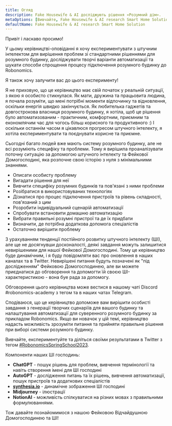 ```yaml
---
title: Огляд
description: Fake Housewife & AI досліджують рішення «Розумний дім».
metaOptions: [Вивчайте, Fake Housewife & AI research Smart Home Solution]
defaultName: Fake Housewife & AI research Smart Home Solution
---
```


<LessonImages imageClasses="mb"  src='fake-housewife-and-ai-research-smart-home-solution/guide.png' alt="fake housewife ai" />

<RoboAcademyText fWeight="500">
  Привіт і ласкаво просимо!

  У цьому керівництві-оповіданні я хочу експериментувати з штучним інтелектом для вирішення проблем зі стандартними рішеннями для розумного будинку, досліджувати творчі варіанти автоматизації та шукати способи спрощення процесу підключення розумного будинку до Robonomics.

  Я також хочу залучити вас до цього експерименту!
</RoboAcademyText>

Я не приховую, що це керівництво має свій початок у реальній ситуації, з якою я особисто стикнулася. Як мати, дружина та працьовита людина, я почала розуміти, що мені потрібні моменти відпочинку та відновлення, оскільки енергія швидко закінчується. Як любителька гаджетів та довгострокова власниця розумного будинку, я хотіла, щоб це рішення було автоматизованим - практичним, комфортним, приємним та економлячим час для чогось більш корисного та продуктивного :) І оскільки останнім часом я цікавлюся прогресом штучного інтелекту, я хотіла експериментувати та поєднувати корисне та приємне.

Сьогодні багато людей вже мають систему розумного будинку, але не всі розуміють специфіку та проблеми. Тому я вирішила проаналізувати поточну ситуацію за допомогою штучного інтелекту та Фейкової Домогосподині, яка розпочне свою історію з нуля з мінімальними знаннями.

- Описати особисту проблему
- Вигадати рішення для неї
- Вивчити специфіку розумних будинків та пов'язані з ними проблеми
- Розібратися в використовуваних технологіях
- Дізнатися про процес підключення пристроїв та рівень складності, пов'язаний з цим
- Розробити індивідуальний сценарій автоматизації
- Спробувати встановити домашню автоматизацію
- Вибрати правильні розумні пристрої та де їх придбати
- Визначити, де потрібна додаткова допомога спеціалістів
- Остаточно вирішити проблему

З урахуванням тенденції постійного розвитку штучного інтелекту (ШІ), але ще не досягнувши досконалості, деякі завдання можуть залишитися невирішеними для нашої Фейкової Домогосподині. Тому це керівництво буде динамічним, і я буду повідомляти вас про оновлення в наших каналах та в Twitter. Невирішені питання будуть позначені як "під дослідженням" Фейковою Домогосподинею, але ви можете приєднатися до обговорення та допомогти їй своєю ШІ-характеристикою - вона буе рада за допомогу.

Обговорення цього керівництва може вестися в нашому чаті Discord #robonomics-academy з тегом та в наших чатах Telegram.

Сподіваюся, що це керівництво допоможе вам вирішити особисті завдання з генерації творчих сценаріїв для вашого будинку та налаштування автоматизації для суверенного розумного будинку за прикладом Robonomics. Якщо ви новачок у цій темі, керівництво надасть можливість зрозуміти питання та прийняти правильне рішення при виборі системи розумного будинку.

Вивчайте, експериментуйте та діліться своїми результатами в Twitter з тегом [#RobonomicsSpringSchool2023](https://twitter.com/hashtag/RobonomicsSpringSchool2023?src=hashtag_click).

Компоненти наших ШІ господинь:

- **ChatGPT** - пошук рішень для проблем, вивчення термінології та навіть створення імені для ШІ господині
- **AutoGPT** - дослідження питань та їх рішень, вивчення автоматизації, пошук пристроїв та додаткових спеціалістів
- **[synthesia.io](https://www.synthesia.io/)** - динамічне зображення ШІ господині
- **Midjourney** - ілюстрації
- **NotionAI** - можливість спілкуватися на різних мовах з правильними формулюваннями.

Тож давайте познайомимося з нашою Фейковою Відчайдушною Домогосподинею та ШІ!
